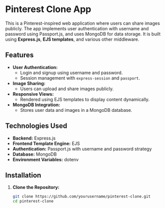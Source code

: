 # Pinterest Clone App  

This is a Pinterest-inspired web application where users can share images publicly. The app implements user authentication with username and password using Passport.js, and uses MongoDB for data storage. It is built using **Express.js**, **EJS templates**, and various other middleware.  

## Features  

- **User Authentication:**  
  - Login and signup using username and password.  
  - Session management with `express-session` and `passport`.  
- **Image Sharing:**  
  - Users can upload and share images publicly.  
- **Responsive Views:**  
  - Rendered using EJS templates to display content dynamically.  
- **MongoDB Integration:**  
  - Stores user data and images in a MongoDB database.  

## Technologies Used  

- **Backend:** Express.js  
- **Frontend Template Engine:** EJS  
- **Authentication:** Passport.js with username and password strategy  
- **Database:** MongoDB  
- **Environment Variables:** dotenv  

## Installation  

1. **Clone the Repository:**  
   ```bash
   git clone https://github.com/yourusername/pinterest-clone.git
   cd pinterest-clone
